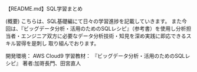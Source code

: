 【README.md】SQL学習まとめ

(概要) こちらは、SQL基礎編にて日々の学習進捗を記載していきます。 
また今回は、『ビッグデータ分析・活用のためのSQLレシピ』（参考書）を使用し分析担当者・エンジニア双方に必要なデータ分析技術・知見を深め実践に即応できるスキル習得を是刺し
取り組んでおります。

開発環境： AWS Cloud9
学習教材： 『ビッグデータ分析・活用のためのSQLレシピ』 著者:加嵜長門、田宮直人

